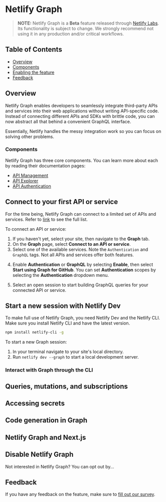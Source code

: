 # Netlify Graph

> **NOTE:** Netlify Graph is a **Beta** feature released through [Netlify Labs](https://www.netlify.com/blog/2021/03/31/test-drive-netlify-beta-features-with-netlify-labs/). Its functionality is subject to change. We strongly recommend not using it in any production and/or critical workflows.

## Table of Contents

- [Overview](#overview)
- [Components](#components)
- [Enabling the feature](#enabling-the-feature)
- [Feedback](#feedback)

## Overview

Netlify Graph enables developers to seamlessly integrate third-party APIs and services into their web applications without writing API-specific code. Instead of connecting different APIs and SDKs with brittle code, you can now abstract all that behind a convenient GraphQL interface.

Essentially, Netlify handles the messy integration work so you can focus on solving other problems.

### Components

Netlify Graph has three core components. You can learn more about each by reading their documentation pages:

- [API Management](api-management.md)
- [API Explorer](api-explorer.md)
- [API Authentication](api-authentication.md)

## Connect to your first API or service
<!-- TODO: Add screenshot of zero state `/sites/netlify-graph-ui-text/graph`. Need to wait until UI is more stable. -->

For the time being, Netlify Graph can connect to a limited set of APIs and services. Refer to [link]() to see the full list.

To connect an API or service:
1. If you haven't yet, select your site, then navigate to the **Graph** tab. 
2. On the **Graph** page, select **Connect to an API or service**.
3. Select one of the available services.
  Note the `Authentication` and `GraphQL` tags. Not all APIs and services offer both features.
<!-- TODO: I made up Start using Graph for GitHub". Currently, the button text changes depending on whether Authentication or Graph Explorer is selected. However, it doesn't have a state for when both are selected. -->
4. Enable **Authentication** or **GraphQL** by selecting **Enable**, then select **Start using Graph for GitHub**.
  You can set **Authentication** scopes by selecting the **Authentication** dropdown menu.
<!-- TODO: What does this look like if there isn't an open session? -->
5. Select an open session to start building GraphQL queries for your connected API or service.

## Start a new session with Netlify Dev
To make full use of Netlify Graph, you need Netlify Dev and the Netlify CLI. Make sure you install Netlify CLI and have the latest version.

``` sh
npm install netlify-cli -g
```

To start a new Graph session:
1. In your terminal navigate to your site's local directory.
2. Run `netlify dev --graph` to start a local development server.

### Interact with Graph through the CLI


## Queries, mutations, and subscriptions


## Accessing secrets


## Code generation in Graph


## Netlify Graph and Next.js


## Disable Netlify Graph

<!-- TODO: fill out this section -->
Not interested in Netlify Graph? You can opt out by...

## Feedback

If you have any feedback on the feature, make sure to [fill out our survey](https://ntl.fyi/apiauthsurvey).